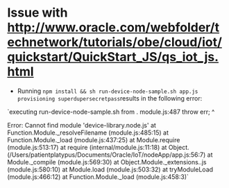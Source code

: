 # Issue with http://www.oracle.com/webfolder/technetwork/tutorials/obe/cloud/iot/quickstart/QuickStart_JS/qs_iot_js.html

- Running `npm install && sh run-device-node-sample.sh app.js provisioning superdupersecretpass`results in the following error:

`executing run-device-node-sample.sh from .
module.js:487
    throw err;
    ^

Error: Cannot find module 'device-library.node.js'
    at Function.Module._resolveFilename (module.js:485:15)
    at Function.Module._load (module.js:437:25)
    at Module.require (module.js:513:17)
    at require (internal/module.js:11:18)
    at Object.<anonymous> (/Users/patientplatypus/Documents/Oracle/IoT/nodeApp/app.js:56:7)
    at Module._compile (module.js:569:30)
    at Object.Module._extensions..js (module.js:580:10)
    at Module.load (module.js:503:32)
    at tryModuleLoad (module.js:466:12)
    at Function.Module._load (module.js:458:3)`
